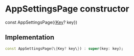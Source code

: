 


# AppSettingsPage constructor






const
AppSettingsPage(\{[Key](https://api.flutter.dev/flutter/foundation/Key-class.html)? key\})





## Implementation

```dart
const AppSettingsPage(\{Key? key\}) : super(key: key);
```







